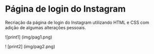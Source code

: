 # Página de login do Instagram

Recriação da página de login do Instagram utilizando HTML e CSS com adição de algumas alterações pessoais.

![print1] (img/pag1.png)

! [print2] (img/pag2.png)
